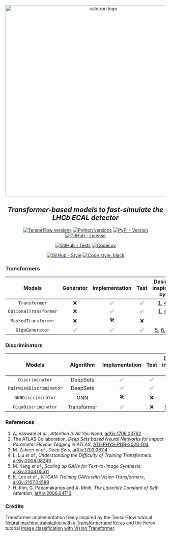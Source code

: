 <div align="center">
  <img alt="calotron logo" src="https://raw.githubusercontent.com/mbarbetti/calotron/main/.github/images/calotron-logo.png" width="600"/>
</div>

<h2 align="center">
  <em>Transformer-based models to fast-simulate the LHCb ECAL detector</em>
</h2>

<p align="center">
  <a href="https://www.tensorflow.org/versions"><img alt="TensorFlow versions" src="https://img.shields.io/badge/tensorflow-2.10–2.12-f57000?style=flat"></a>
  <a href="https://www.python.org/downloads"><img alt="Python versions" src="https://img.shields.io/badge/python-3.7–3.11-blue?style=flat"></a>
  <a href="https://pypi.python.org/pypi/calotron"><img alt="PyPI - Version" src="https://img.shields.io/pypi/v/calotron"></a>
  <a href="https://github.com/mbarbetti/calotron/blob/main/LICENSE"><img alt="GitHub - License" src="https://img.shields.io/github/license/mbarbetti/calotron"></a>
</p>

<p align="center">
  <a href="https://github.com/mbarbetti/calotron/actions/workflows/tests.yml"><img alt="GitHub - Tests" src="https://github.com/mbarbetti/calotron/actions/workflows/tests.yml/badge.svg?branch=main"></a>
  <a href="https://codecov.io/gh/mbarbetti/calotron"><img alt="Codecov" src="https://codecov.io/gh/mbarbetti/calotron/branch/main/graph/badge.svg?token=DRG8BWC9RR"></a>
</p>

<p align="center">
  <a href="https://github.com/mbarbetti/calotron/actions/workflows/style.yml"><img alt="GitHub - Style" src="https://github.com/mbarbetti/calotron/actions/workflows/style.yml/badge.svg?branch=main"></a>
  <a href="https://github.com/psf/black"><img alt="Code style: black" src="https://img.shields.io/badge/code%20style-black-000000.svg"></a>
</p>

<!--
[![Docker - Version](https://img.shields.io/docker/v/mbarbetti/calotron?label=docker)](https://hub.docker.com/r/mbarbetti/calotron)
-->

### Transformers

|         Models        | Generator | Implementation | Test | Design inspired by |
|:---------------------:|:---------:|:--------------:|:----:|:---------------------------------------------------:|
|     `Transformer`     |     ❌    |       ✅       |  ✅  | [1](https://arxiv.org/abs/1706.03762), [4](https://arxiv.org/abs/2004.08249) |
| `OptionalTransformer` |     ❌    |       ✅       |  ✅  | [1](https://arxiv.org/abs/1706.03762), [4](https://arxiv.org/abs/2004.08249) |
|  `MaskedTransformer`  |     ❌    |       🛠️       |  ❌  | |
|    `GigaGenerator`    |     ✅    |       ✅       |  ✅  | [5](https://arxiv.org/abs/2303.05511), [6](https://arxiv.org/abs/2107.04589), [7](https://arxiv.org/abs/2006.04710) |

### Discriminators

|          Models         |  Algorithm  | Implementation | Test | Design inspired by |
|:-----------------------:|:-----------:|:--------------:|:----:|:---------------------------------------------------:|
|     `Discriminator`     |   DeepSets  |       ✅       |  ✅  | [2](https://cds.cern.ch/record/2718948), [3](https://arxiv.org/abs/1703.06114) |
| `PairwiseDiscriminator` |   DeepSets  |       ✅       |  ✅  | [2](https://cds.cern.ch/record/2718948), [3](https://arxiv.org/abs/1703.06114) |
|    `GNNDiscriminator`   |     GNN     |       🛠️       |  ❌  | |
|   `GigaDiscriminator`   | Transformer |       ✅       |  ❌  | [5](https://arxiv.org/abs/2303.05511), [6](https://arxiv.org/abs/2107.04589), [7](https://arxiv.org/abs/2006.04710) |

### References
1. A. Vaswani _et al._, _Attention Is All You Need_, [arXiv:1706.03762](https://arxiv.org/abs/1706.03762)
2. The ATLAS Collaboration, _Deep Sets based Neural Networks for Impact Parameter Flavour Tagging in ATLAS_, [ATL-PHYS-PUB-2020-014](https://cds.cern.ch/record/2718948)
3. M. Zaheer _et al._, _Deep Sets_, [arXiv:1703.06114](https://arxiv.org/abs/1703.06114)
4. L. Liu _et al._, _Understanding the Difficulty of Training Transformers_, [arXiv:2004.08249](https://arxiv.org/abs/2004.08249)
5. M. Kang _et al._, _Scaling up GANs for Text-to-Image Synthesis_, [arXiv:2303.05511](https://arxiv.org/abs/2303.05511)
6. K. Lee _et al._, _ViTGAN: Training GANs with Vision Transformers_, [arXiv:2107.04589](https://arxiv.org/abs/2107.04589)
7. H. Kim, G. Papamakarios and A. Mnih, _The Lipschitz Constant of Self-Attention_, [arXiv:2006.04710](https://arxiv.org/abs/2006.04710)

### Credits
Transformer implementation freely inspired by the TensorFlow tutorial [Neural machine translation with a Transformer and Keras](https://www.tensorflow.org/text/tutorials/transformer) and the Keras tutorial [Image classification with Vision Transformer](https://keras.io/examples/vision/image_classification_with_vision_transformer).
